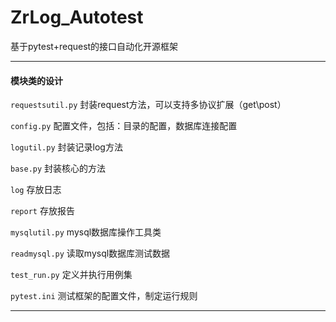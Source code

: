# ZrLog_Autotest
基于pytest+request的接口自动化开源框架

----
#### 模块类的设计
`requestsutil.py` 封装request方法，可以支持多协议扩展（get\post）

`config.py` 配置文件，包括：目录的配置，数据库连接配置

`logutil.py` 封装记录log方法

`base.py` 封装核心的方法

`log` 存放日志

`report` 存放报告

`mysqlutil.py` mysql数据库操作工具类

`readmysql.py` 读取mysql数据库测试数据

`test_run.py` 定义并执行用例集

`pytest.ini` 测试框架的配置文件，制定运行规则

----